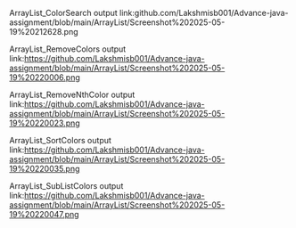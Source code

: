 ArrayList_ColorSearch output link:github.com/Lakshmisb001/Advance-java-assignment/blob/main/ArrayList/Screenshot%202025-05-19%20212628.png

ArrayList_RemoveColors output link:https://github.com/Lakshmisb001/Advance-java-assignment/blob/main/ArrayList/Screenshot%202025-05-19%20220006.png

ArrayList_RemoveNthColor output link:https://github.com/Lakshmisb001/Advance-java-assignment/blob/main/ArrayList/Screenshot%202025-05-19%20220023.png

ArrayList_SortColors output link:https://github.com/Lakshmisb001/Advance-java-assignment/blob/main/ArrayList/Screenshot%202025-05-19%20220035.png

ArrayList_SubListColors output link:https://github.com/Lakshmisb001/Advance-java-assignment/blob/main/ArrayList/Screenshot%202025-05-19%20220047.png




